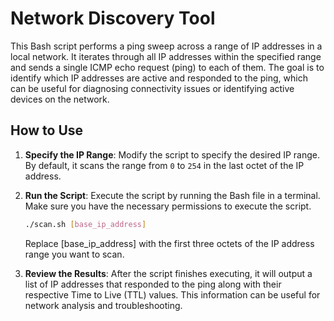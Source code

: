 # Network Discovery Tool

This Bash script performs a ping sweep across a range of IP addresses in a local network. It iterates through all IP addresses within the specified range and sends a single ICMP echo request (ping) to each of them. The goal is to identify which IP addresses are active and responded to the ping, which can be useful for diagnosing connectivity issues or identifying active devices on the network.

## How to Use

1. **Specify the IP Range**: Modify the script to specify the desired IP range. By default, it scans the range from `0` to `254` in the last octet of the IP address.

2. **Run the Script**: Execute the script by running the Bash file in a terminal. Make sure you have the necessary permissions to execute the script.

   ```bash
   ./scan.sh [base_ip_address]
   ```
   Replace [base_ip_address] with the first three octets of the IP address range you want to scan.

3. **Review the Results**: After the script finishes executing, it will output a list of IP addresses that responded to the ping along with their respective Time to Live (TTL) values. This information can be useful for network analysis and troubleshooting.
